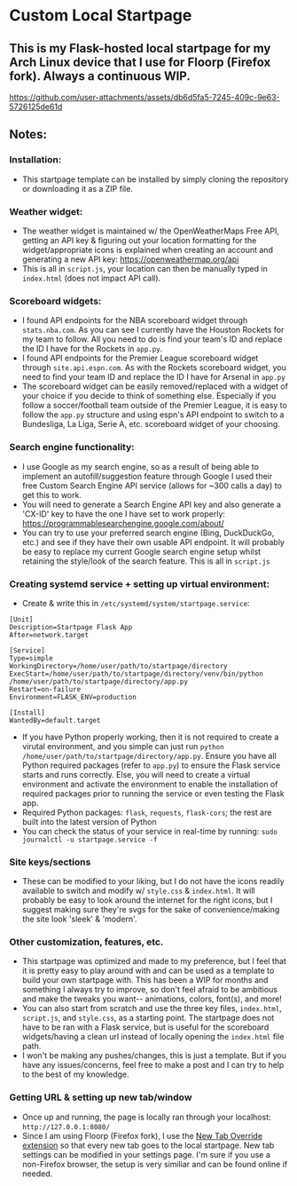 # Custom Local Startpage

## This is my Flask-hosted local startpage for my Arch Linux device that I use for Floorp (Firefox fork). Always a continuous WIP.
https://github.com/user-attachments/assets/db6d5fa5-7245-409c-9e63-5726125de61d

## Notes:
### Installation:
- This startpage template can be installed by simply cloning the repository or downloading it as a ZIP file.

### Weather widget:
- The weather widget is maintained w/ the OpenWeatherMaps Free API, getting an API key & figuring out your location formatting for the widget/appropriate icons is explained when creating an account and generating a new API key: https://openweathermap.org/api
- This is all in `script.js`, your location can then be manually typed in `index.html` (does not impact API call).

### Scoreboard widgets:
- I found API endpoints for the NBA scoreboard widget through `stats.nba.com`. As you can see I currently have the Houston Rockets for my team to follow. All you need to do is find your team's ID and replace the ID I have for the Rockets in `app.py`.
- I found API endpoints for the Premier League scoreboard widget through `site.api.espn.com`. As with the Rockets scoreboard widget, you need to find your team ID and replace the ID I have for Arsenal in `app.py`
- The scoreboard widget can be easily removed/replaced with a widget of your choice if you decide to think of something else. Especially if you follow a soccer/football team outside of the Premier League, it is easy to follow the `app.py` structure and using espn's API endpoint to switch to a Bundesliga, La Liga, Serie A, etc. scoreboard widget of your choosing.

### Search engine functionality:
- I use Google as my search engine, so as a result of being able to implement an autofill/suggestion feature through Google I used their free Custom Search Engine API service (allows for ~300 calls a day) to get this to work.
- You will need to generate a Search Engine API key and also generate a 'CX-ID' key to have the one I have set to work properly: https://programmablesearchengine.google.com/about/
- You can try to use your preferred search engine (Bing, DuckDuckGo, etc.) and see if they have their own usable API endpoint. It will probably be easy to replace my current Google search engine setup whilst retaining the style/look of the search feature. This is all in `script.js`

### Creating systemd service + setting up virtual environment:
- Create & write this in `/etc/systemd/system/startpage.service`:

```
[Unit]
Description=Startpage Flask App
After=network.target

[Service]
Type=simple
WorkingDirectory=/home/user/path/to/startpage/directory
ExecStart=/home/user/path/to/startpage/directory/venv/bin/python /home/user/path/to/startpage/directory/app.py
Restart=on-failure
Environment=FLASK_ENV=production

[Install]
WantedBy=default.target
```
- If you have Python properly working, then it is not required to create a virutal environment, and you simple can just run `python /home/user/path/to/startpage/directory/app.py`. Ensure you have all Python required packages (refer to `app.py`) to ensure the Flask service starts and runs correctly. Else, you will need to create a virtual environment and activate the environment to enable the installation of required packages prior to running the service or even testing the Flask app.
- Required Python packages: `flask`, `requests`, `flask-cors`; the rest are built into the latest version of Python
- You can check the status of your service in real-time by running: `sudo journalctl -u startpage.service -f`

### Site keys/sections
- These can be modified to your liking, but I do not have the icons readily available to switch and modify w/ `style.css` & `index.html`. It will probably be easy to look around the internet for the right icons, but I suggest making sure they're svgs for the sake of convenience/making the site look 'sleek' & 'modern'.

### Other customization, features, etc.
- This startpage was optimized and made to my preference, but I feel that it is pretty easy to play around with and can be used as a template to build your own startpage with. This has been a WIP for months and something I always try to improve, so don't feel afraid to be ambitious and make the tweaks you want-- animations, colors, font(s), and more!
- You can also start from scratch and use the three key files, `index.html`, `script.js`, and `style.css`, as a starting point. The startpage does not have to be ran with a Flask service, but is useful for the scoreboard widgets/having a clean url instead of locally opening the `index.html` file path.
- I won't be making any pushes/changes, this is just a template. But if you have any issues/concerns, feel free to make a post and I can try to help to the best of my knowledge.
### Getting URL & setting up new tab/window
- Once up and running, the page is locally ran through your localhost: `http://127.0.0.1:8080/`
- Since I am using Floorp (Firefox fork), I use the [New Tab Override extension](https://addons.mozilla.org/en-US/firefox/addon/new-tab-override/) so that every new tab goes to the local startpage. New tab settings can be modified in your settings page. I'm sure if you use a non-Firefox browser, the setup is very similiar and can be found online if needed.
